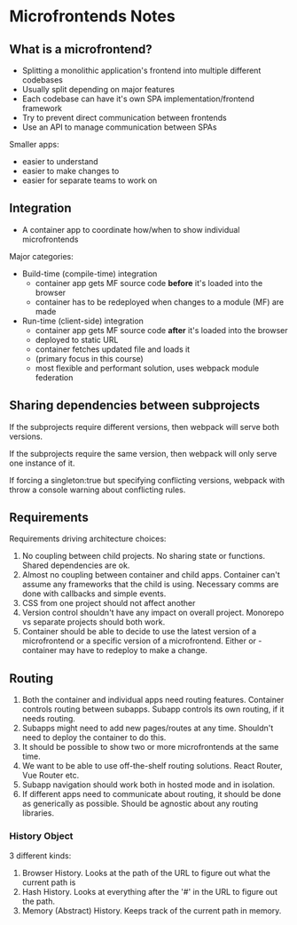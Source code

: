 # Microfrontends Notes

## What is a microfrontend?

- Splitting a monolithic application's frontend into multiple different codebases
- Usually split depending on major features
- Each codebase can have it's own SPA implementation/frontend framework
- Try to prevent direct communication between frontends
- Use an API to manage communication between SPAs

Smaller apps:

- easier to understand
- easier to make changes to
- easier for separate teams to work on

## Integration

- A container app to coordinate how/when to show individual microfrontends

Major categories:

- Build-time (compile-time) integration
  - container app gets MF source code **before** it's loaded into the browser
  - container has to be redeployed when changes to a module (MF) are made
- Run-time (client-side) integration
  - container app gets MF source code **after** it's loaded into the browser
  - deployed to static URL
  - container fetches updated file and loads it
  - (primary focus in this course)
  - most flexible and performant solution, uses webpack module federation

## Sharing dependencies between subprojects

If the subprojects require different versions, then webpack will serve both versions.

If the subprojects require the same version, then webpack will only serve one instance of it.

If forcing a singleton:true but specifying conflicting versions, webpack with throw a console warning about conflicting rules.

## Requirements

Requirements driving architecture choices:

1. No coupling between child projects. No sharing state or functions. Shared dependencies are ok.
2. Almost no coupling between container and child apps. Container can't assume any frameworks that the child is using. Necessary comms are done with callbacks and simple events.
3. CSS from one project should not affect another
4. Version control shouldn't have any impact on overall project. Monorepo vs separate projects should both work.
5. Container should be able to decide to use the latest version of a microfrontend or a specific version of a microfrontend. Either or - container may have to redeploy to make a change.

## Routing

1. Both the container and individual apps need routing features. Container controls routing between subapps. Subapp controls its own routing, if it needs routing.
2. Subapps might need to add new pages/routes at any time. Shouldn't need to deploy the container to do this.
3. It should be possible to show two or more microfrontends at the same time.
4. We want to be able to use off-the-shelf routing solutions. React Router, Vue Router etc.
5. Subapp navigation should work both in hosted mode and in isolation.
6. If different apps need to communicate about routing, it should be done as generically as possible. Should be agnostic about any routing libraries.

### History Object

3 different kinds:

1. Browser History. Looks at the path of the URL to figure out what the current path is
2. Hash History. Looks at everything after the '#' in the URL to figure out the path.
3. Memory (Abstract) History. Keeps track of the current path in memory.
